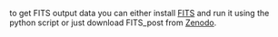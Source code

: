 to get FITS output data you can either install [FITS](https://github.com/Stern-Lab/FITS) and run it using the python script or just download FITS_post from [Zenodo](https://zenodo.org/record/7486651). 
